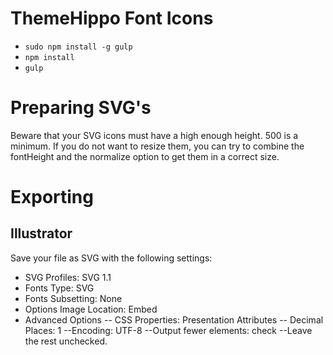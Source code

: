 # ThemeHippo Font Icons


- `sudo npm install -g gulp`
- `npm install`
- `gulp`


# Preparing SVG's

Beware that your SVG icons must have a high enough height. 500 is a minimum. If you do not want to resize them, you can try to combine the fontHeight and the normalize option to get them in a correct size.

# Exporting

## Illustrator

Save your file as SVG with the following settings:

- SVG Profiles: SVG 1.1
- Fonts Type: SVG
- Fonts Subsetting: None
- Options Image Location: Embed
- Advanced Options
-- CSS Properties: Presentation Attributes
-- Decimal Places: 1
--Encoding: UTF-8
--Output fewer elements: check
--Leave the rest unchecked.